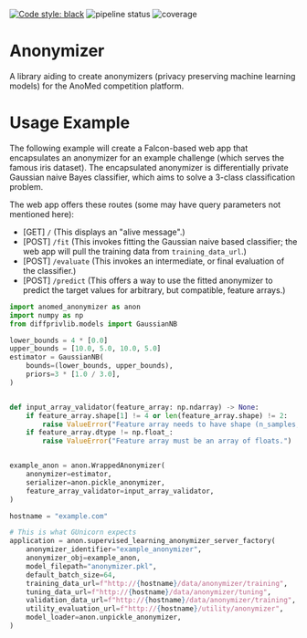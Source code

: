 [![Code style: black](https://img.shields.io/badge/code%20style-black-000000.svg)](https://github.com/psf/black)
![pipeline status](https://git.uni-luebeck.de/its/anomed/anonymizer/badges/main/pipeline.svg?ignore_skipped=true)
![coverage](https://git.uni-luebeck.de/its/anomed/anonymizer/badges/main/coverage.svg?job=run_tests)

# Anonymizer

A library aiding to create anonymizers (privacy preserving machine learning
models) for the AnoMed competition platform.

# Usage Example

The following example will create a Falcon-based web app that encapsulates an
anonymizer for an example challenge (which serves the famous iris dataset). The
encapsulated anonymizer is differentially private Gaussian naive Bayes
classifier, which aims to solve a 3-class classification problem.

The web app offers these routes (some may have query parameters not mentioned
here):

- [GET] `/` (This displays an "alive message".)
- [POST] `/fit` (This invokes fitting the Gaussian naive based classifier;
  the web app will pull the training data from `training_data_url`.)
- [POST] `/evaluate` (This invokes an intermediate, or final evaluation of the
  classifier.)
- [POST] `/predict` (This offers a way to use the fitted anonymizer to predict
  the target values for arbitrary, but compatible, feature arrays.)

```python
import anomed_anonymizer as anon
import numpy as np
from diffprivlib.models import GaussianNB

lower_bounds = 4 * [0.0]
upper_bounds = [10.0, 5.0, 10.0, 5.0]
estimator = GaussianNB(
    bounds=(lower_bounds, upper_bounds),
    priors=3 * [1.0 / 3.0],
)


def input_array_validator(feature_array: np.ndarray) -> None:
    if feature_array.shape[1] != 4 or len(feature_array.shape) != 2:
        raise ValueError("Feature array needs to have shape (n_samples, 4).")
    if feature_array.dtype != np.float_:
        raise ValueError("Feature array must be an array of floats.")


example_anon = anon.WrappedAnonymizer(
    anonymizer=estimator,
    serializer=anon.pickle_anonymizer,
    feature_array_validator=input_array_validator,
)

hostname = "example.com"

# This is what GUnicorn expects
application = anon.supervised_learning_anonymizer_server_factory(
    anonymizer_identifier="example_anonymizer",
    anonymizer_obj=example_anon,
    model_filepath="anonymizer.pkl",
    default_batch_size=64,
    training_data_url=f"http://{hostname}/data/anonymizer/training",
    tuning_data_url=f"http://{hostname}/data/anonymizer/tuning",
    validation_data_url=f"http://{hostname}/data/anonymizer/training",
    utility_evaluation_url=f"http://{hostname}/utility/anonymizer",
    model_loader=anon.unpickle_anonymizer,
)
```
